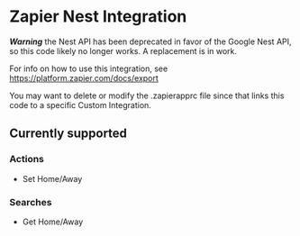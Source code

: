 # Zapier Nest Integration

***Warning*** the Nest API has been deprecated in favor of the Google Nest API, so this code likely no longer works. A replacement is in work.

For info on how to use this integration, see https://platform.zapier.com/docs/export

You may want to delete or modify the .zapierapprc file since that links this code to a specific Custom Integration.

## Currently supported

### Actions

- Set Home/Away

### Searches

- Get Home/Away

